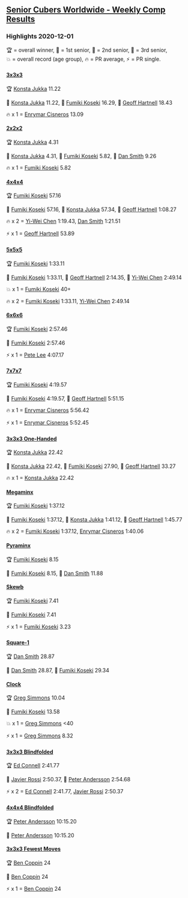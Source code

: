 <style>table {white-space: nowrap;}</style>
<link rel="stylesheet" type="text/css" href="/scw-comp/css/flags.css" />

## [Senior Cubers Worldwide - Weekly Comp Results](/scw-comp/results/)
### Highlights 2020-12-01

<span style="white-space: nowrap;">🏆 = overall winner</span>, <span style="white-space: nowrap;">🥇 = 1st senior</span>, <span style="white-space: nowrap;">🥈 = 2nd senior</span>, <span style="white-space: nowrap;">🥉 = 3rd senior</span>, <span style="white-space: nowrap;">💥 = overall record (age group)</span>, <span style="white-space: nowrap;">🔥 = PR average</span>, <span style="white-space: nowrap;">⚡ = PR single</span>.

#### [3x3x3](333.md)

<span style="white-space: nowrap;">🏆 [Konsta Jukka](../../persons/konsta_jukka/333.md) 11.22</span>

<span style="white-space: nowrap;">🥇 [Konsta Jukka](../../persons/konsta_jukka/333.md) 11.22</span>, <span style="white-space: nowrap;">🥈 [Fumiki Koseki](../../persons/fumiki_koseki/333.md) 16.29</span>, <span style="white-space: nowrap;">🥉 [Geoff Hartnell](../../persons/geoff_hartnell/333.md) 18.43</span>

🔥 x 1 = <span style="white-space: nowrap;">[Enrymar Cisneros](../../persons/enrymar_cisneros/333.md) 13.09</span>

#### [2x2x2](222.md)

<span style="white-space: nowrap;">🏆 [Konsta Jukka](../../persons/konsta_jukka/222.md) 4.31</span>

<span style="white-space: nowrap;">🥇 [Konsta Jukka](../../persons/konsta_jukka/222.md) 4.31</span>, <span style="white-space: nowrap;">🥈 [Fumiki Koseki](../../persons/fumiki_koseki/222.md) 5.82</span>, <span style="white-space: nowrap;">🥉 [Dan Smith](../../persons/dan_smith/222.md) 9.26</span>

🔥 x 1 = <span style="white-space: nowrap;">[Fumiki Koseki](../../persons/fumiki_koseki/222.md) 5.82</span>

#### [4x4x4](444.md)

<span style="white-space: nowrap;">🏆 [Fumiki Koseki](../../persons/fumiki_koseki/444.md) 57.16</span>

<span style="white-space: nowrap;">🥇 [Fumiki Koseki](../../persons/fumiki_koseki/444.md) 57.16</span>, <span style="white-space: nowrap;">🥈 [Konsta Jukka](../../persons/konsta_jukka/444.md) 57.34</span>, <span style="white-space: nowrap;">🥉 [Geoff Hartnell](../../persons/geoff_hartnell/444.md) 1:08.27</span>

🔥 x 2 = <span style="white-space: nowrap;">[Yi-Wei Chen](../../persons/yi_wei_chen/444.md) 1:19.43</span>, <span style="white-space: nowrap;">[Dan Smith](../../persons/dan_smith/444.md) 1:21.51</span>

⚡ x 1 = <span style="white-space: nowrap;">[Geoff Hartnell](../../persons/geoff_hartnell/444.md) 53.89</span>

#### [5x5x5](555.md)

<span style="white-space: nowrap;">🏆 [Fumiki Koseki](../../persons/fumiki_koseki/555.md) 1:33.11</span>

<span style="white-space: nowrap;">🥇 [Fumiki Koseki](../../persons/fumiki_koseki/555.md) 1:33.11</span>, <span style="white-space: nowrap;">🥈 [Geoff Hartnell](../../persons/geoff_hartnell/555.md) 2:14.35</span>, <span style="white-space: nowrap;">🥉 [Yi-Wei Chen](../../persons/yi_wei_chen/555.md) 2:49.14</span>

💥 x 1 = <span style="white-space: nowrap;">[Fumiki Koseki](../../persons/fumiki_koseki/555.md) 40+</span>

🔥 x 2 = <span style="white-space: nowrap;">[Fumiki Koseki](../../persons/fumiki_koseki/555.md) 1:33.11</span>, <span style="white-space: nowrap;">[Yi-Wei Chen](../../persons/yi_wei_chen/555.md) 2:49.14</span>

#### [6x6x6](666.md)

<span style="white-space: nowrap;">🏆 [Fumiki Koseki](../../persons/fumiki_koseki/666.md) 2:57.46</span>

<span style="white-space: nowrap;">🥇 [Fumiki Koseki](../../persons/fumiki_koseki/666.md) 2:57.46</span>

⚡ x 1 = <span style="white-space: nowrap;">[Pete Lee](../../persons/pete_lee/666.md) 4:07.17</span>

#### [7x7x7](777.md)

<span style="white-space: nowrap;">🏆 [Fumiki Koseki](../../persons/fumiki_koseki/777.md) 4:19.57</span>

<span style="white-space: nowrap;">🥇 [Fumiki Koseki](../../persons/fumiki_koseki/777.md) 4:19.57</span>, <span style="white-space: nowrap;">🥈 [Geoff Hartnell](../../persons/geoff_hartnell/777.md) 5:51.15</span>

🔥 x 1 = <span style="white-space: nowrap;">[Enrymar Cisneros](../../persons/enrymar_cisneros/777.md) 5:56.42</span>

⚡ x 1 = <span style="white-space: nowrap;">[Enrymar Cisneros](../../persons/enrymar_cisneros/777.md) 5:52.45</span>

#### [3x3x3 One-Handed](333oh.md)

<span style="white-space: nowrap;">🏆 [Konsta Jukka](../../persons/konsta_jukka/333oh.md) 22.42</span>

<span style="white-space: nowrap;">🥇 [Konsta Jukka](../../persons/konsta_jukka/333oh.md) 22.42</span>, <span style="white-space: nowrap;">🥈 [Fumiki Koseki](../../persons/fumiki_koseki/333oh.md) 27.90</span>, <span style="white-space: nowrap;">🥉 [Geoff Hartnell](../../persons/geoff_hartnell/333oh.md) 33.27</span>

🔥 x 1 = <span style="white-space: nowrap;">[Konsta Jukka](../../persons/konsta_jukka/333oh.md) 22.42</span>

#### [Megaminx](minx.md)

<span style="white-space: nowrap;">🏆 [Fumiki Koseki](../../persons/fumiki_koseki/minx.md) 1:37.12</span>

<span style="white-space: nowrap;">🥇 [Fumiki Koseki](../../persons/fumiki_koseki/minx.md) 1:37.12</span>, <span style="white-space: nowrap;">🥈 [Konsta Jukka](../../persons/konsta_jukka/minx.md) 1:41.12</span>, <span style="white-space: nowrap;">🥉 [Geoff Hartnell](../../persons/geoff_hartnell/minx.md) 1:45.77</span>

🔥 x 2 = <span style="white-space: nowrap;">[Fumiki Koseki](../../persons/fumiki_koseki/minx.md) 1:37.12</span>, <span style="white-space: nowrap;">[Enrymar Cisneros](../../persons/enrymar_cisneros/minx.md) 1:40.06</span>

#### [Pyraminx](pyram.md)

<span style="white-space: nowrap;">🏆 [Fumiki Koseki](../../persons/fumiki_koseki/pyram.md) 8.15</span>

<span style="white-space: nowrap;">🥇 [Fumiki Koseki](../../persons/fumiki_koseki/pyram.md) 8.15</span>, <span style="white-space: nowrap;">🥈 [Dan Smith](../../persons/dan_smith/pyram.md) 11.88</span>

#### [Skewb](skewb.md)

<span style="white-space: nowrap;">🏆 [Fumiki Koseki](../../persons/fumiki_koseki/skewb.md) 7.41</span>

<span style="white-space: nowrap;">🥇 [Fumiki Koseki](../../persons/fumiki_koseki/skewb.md) 7.41</span>

⚡ x 1 = <span style="white-space: nowrap;">[Fumiki Koseki](../../persons/fumiki_koseki/skewb.md) 3.23</span>

#### [Square-1](sq1.md)

<span style="white-space: nowrap;">🏆 [Dan Smith](../../persons/dan_smith/sq1.md) 28.87</span>

<span style="white-space: nowrap;">🥇 [Dan Smith](../../persons/dan_smith/sq1.md) 28.87</span>, <span style="white-space: nowrap;">🥈 [Fumiki Koseki](../../persons/fumiki_koseki/sq1.md) 29.34</span>

#### [Clock](clock.md)

<span style="white-space: nowrap;">🏆 [Greg Simmons](../../persons/greg_simmons/clock.md) 10.04</span>

<span style="white-space: nowrap;">🥇 [Fumiki Koseki](../../persons/fumiki_koseki/clock.md) 13.58</span>

💥 x 1 = <span style="white-space: nowrap;">[Greg Simmons](../../persons/greg_simmons/clock.md) <40</span>

⚡ x 1 = <span style="white-space: nowrap;">[Greg Simmons](../../persons/greg_simmons/clock.md) 8.32</span>

#### [3x3x3 Blindfolded](333bf.md)

<span style="white-space: nowrap;">🏆 [Ed Connell](../../persons/ed_connell/333bf.md) 2:41.77</span>

<span style="white-space: nowrap;">🥇 [Javier Rossi](../../persons/javier_rossi/333bf.md) 2:50.37</span>, <span style="white-space: nowrap;">🥈 [Peter Andersson](../../persons/peter_andersson/333bf.md) 2:54.68</span>

⚡ x 2 = <span style="white-space: nowrap;">[Ed Connell](../../persons/ed_connell/333bf.md) 2:41.77</span>, <span style="white-space: nowrap;">[Javier Rossi](../../persons/javier_rossi/333bf.md) 2:50.37</span>

#### [4x4x4 Blindfolded](444bf.md)

<span style="white-space: nowrap;">🏆 [Peter Andersson](../../persons/peter_andersson/444bf.md) 10:15.20</span>

<span style="white-space: nowrap;">🥇 [Peter Andersson](../../persons/peter_andersson/444bf.md) 10:15.20</span>

#### [3x3x3 Fewest Moves](333fm.md)

<span style="white-space: nowrap;">🏆 [Ben Coppin](../../persons/ben_coppin/333fm.md) 24</span>

<span style="white-space: nowrap;">🥇 [Ben Coppin](../../persons/ben_coppin/333fm.md) 24</span>

⚡ x 1 = <span style="white-space: nowrap;">[Ben Coppin](../../persons/ben_coppin/333fm.md) 24</span>


<!-- Global site tag (gtag.js) - Google Analytics -->
<script async src="https://www.googletagmanager.com/gtag/js?id=UA-86348435-3"></script>
<script>window.dataLayer = window.dataLayer || []; function gtag() {dataLayer.push(arguments);} gtag('js', new Date()); gtag('config', 'UA-86348435-3');</script>
